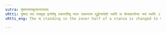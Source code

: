 ```yaml
---
sutra: युष्मत्तत्ततक्षुःष्वन्तःपादम्
vRtti: युष्मत् तत् ततक्षुस् इत्येतेषु तकारादिषु परतः सकारस्य मूर्द्धन्यादेशो भवति स चेत्सकारोन्तः पादं भवति ॥
vRtti_eng: The स् standing in the inner half of a stanza is changed to ष् before the त of त्वम् &c. and तद् and ततक्षुस् ॥

---
```

